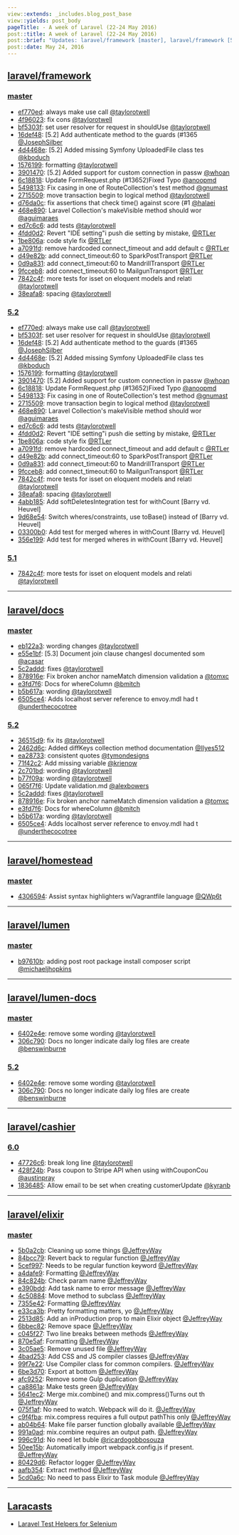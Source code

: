 ```yaml
---
view::extends: _includes.blog_post_base
view::yields: post_body
pageTitle: - A week of Laravel (22-24 May 2016)
post::title: A week of Laravel (22-24 May 2016)
post::brief: "Updates: laravel/framework [master], laravel/framework [5.2], laravel/framework [5.1], laravel/laravel [master], laravel/docs [master], laravel/docs [5.2], laravel/homestead [master], laravel/lumen-framework [5.2], laravel/lumen [master], laravel/lumen-docs [master], laravel/lumen-docs [5.2], laravel/cashier [6.0], laravel/elixir [master], Laracasts"
post::date: May 24, 2016
---
```


## [laravel/framework](https://github.com/laravel/framework)

### [master](https://github.com/laravel/framework/compare/master@{2016-05-15}...master@{2016-05-24})
- [ef770ed](https://github.com/laravel/framework/commit/ef770edb08f3540aefffd916ae6ef5c8db58f0af): always make use call [@taylorotwell](https://github.com/taylorotwell)
- [4f96023](https://github.com/laravel/framework/commit/4f96023e4f3c06bc14d497192340daf065d39588): fix cons [@taylorotwell](https://github.com/taylorotwell)
- [bf5303f](https://github.com/laravel/framework/commit/bf5303fdc919d9d560df128b92a1891dc64ea488): set user resolver for request in shouldUse [@taylorotwell](https://github.com/taylorotwell)
- [16def48](https://github.com/laravel/framework/commit/16def48d9255af3caafaadd53b9336bc8607354f): [5.2] Add authenticate method to the guards (#1365 [@JosephSilber](https://github.com/JosephSilber)
- [4d4468e](https://github.com/laravel/framework/commit/4d4468e52969c5007fd52da8620749c2ef40b1f9): [5.2] Added missing Symfony UploadedFile class tes [@kboduch](https://github.com/kboduch)
- [1576199](https://github.com/laravel/framework/commit/1576199ffdbcda133b04eaf7c91a980b5c070e64): formatting [@taylorotwell](https://github.com/taylorotwell)
- [3901470](https://github.com/laravel/framework/commit/39014707d0d0018a090ed2aceb95b0c7591a5f60): [5.2] Added support for custom connection in passw [@whoan](https://github.com/whoan)
- [6c18818](https://github.com/laravel/framework/commit/6c188182adfbd067446ab57ab3566e2103542a52): Update FormRequest.php (#13652)Fixed Typo [@anoopmd](https://github.com/anoopmd)
- [5498133](https://github.com/laravel/framework/commit/5498133f8654f8d8ddc2a398f970fa2e5c486c7b): Fix casing in one of RouteCollection's test method [@gnumast](https://github.com/gnumast)
- [2715509](https://github.com/laravel/framework/commit/2715509a2842ee0402fd8ceebc21aab92c6d1f91): move transaction begin to logical method [@taylorotwell](https://github.com/taylorotwell)
- [d76da0c](https://github.com/laravel/framework/commit/d76da0c1a1e9d5a17841291bbf859a6b738dd0c2): fix assertions that check time() against score (#1 [@halaei](https://github.com/halaei)
- [468e890](https://github.com/laravel/framework/commit/468e8902759c585304e29b9ffed9b2b0123fb82a): Laravel Collection's makeVisible method should wor [@aguimaraes](https://github.com/aguimaraes)
- [ed7c6c6](https://github.com/laravel/framework/commit/ed7c6c600219ad32ed204027067b0b23fa82f12f): add tests [@taylorotwell](https://github.com/taylorotwell)
- [4fdd0d2](https://github.com/laravel/framework/commit/4fdd0d2848d6e079939cb3546e69d0a97d1ad7cb): Revert "IDE setting"i push die setting by mistake, [@RTLer](https://github.com/RTLer)
- [1be806a](https://github.com/laravel/framework/commit/1be806aabd79e9ceee8a12b7f1509872ae7261de): code style fix [@RTLer](https://github.com/RTLer)
- [a7091fd](https://github.com/laravel/framework/commit/a7091fd3ba2737565c3c6346b2f230570462a2e3): remove hardcoded connect_timeout and add default c [@RTLer](https://github.com/RTLer)
- [d49e82b](https://github.com/laravel/framework/commit/d49e82bf7278ad558c6fe60a6c0dde259959bab3): add connect_timeout:60 to SparkPostTransport [@RTLer](https://github.com/RTLer)
- [0d9a831](https://github.com/laravel/framework/commit/0d9a831255a4608a2ff63b127f8f9ff9562e3fb3): add connect_timeout:60 to MandrillTransport [@RTLer](https://github.com/RTLer)
- [9fcceb8](https://github.com/laravel/framework/commit/9fcceb8e3febc26441be50f62910abe7a03c86bd): add connect_timeout:60 to MailgunTransport [@RTLer](https://github.com/RTLer)
- [7842c4f](https://github.com/laravel/framework/commit/7842c4fab65e32f23ecb0137b18331a00d195f4c): more tests for isset on eloquent models and relati [@taylorotwell](https://github.com/taylorotwell)
- [38eafa8](https://github.com/laravel/framework/commit/38eafa8a808a8285137f1c3a80ce058c7ea1393c): spacing [@taylorotwell](https://github.com/taylorotwell)


### [5.2](https://github.com/laravel/framework/compare/5.2@{2016-05-15}...5.2@{2016-05-24})
- [ef770ed](https://github.com/laravel/framework/commit/ef770edb08f3540aefffd916ae6ef5c8db58f0af): always make use call [@taylorotwell](https://github.com/taylorotwell)
- [bf5303f](https://github.com/laravel/framework/commit/bf5303fdc919d9d560df128b92a1891dc64ea488): set user resolver for request in shouldUse [@taylorotwell](https://github.com/taylorotwell)
- [16def48](https://github.com/laravel/framework/commit/16def48d9255af3caafaadd53b9336bc8607354f): [5.2] Add authenticate method to the guards (#1365 [@JosephSilber](https://github.com/JosephSilber)
- [4d4468e](https://github.com/laravel/framework/commit/4d4468e52969c5007fd52da8620749c2ef40b1f9): [5.2] Added missing Symfony UploadedFile class tes [@kboduch](https://github.com/kboduch)
- [1576199](https://github.com/laravel/framework/commit/1576199ffdbcda133b04eaf7c91a980b5c070e64): formatting [@taylorotwell](https://github.com/taylorotwell)
- [3901470](https://github.com/laravel/framework/commit/39014707d0d0018a090ed2aceb95b0c7591a5f60): [5.2] Added support for custom connection in passw [@whoan](https://github.com/whoan)
- [6c18818](https://github.com/laravel/framework/commit/6c188182adfbd067446ab57ab3566e2103542a52): Update FormRequest.php (#13652)Fixed Typo [@anoopmd](https://github.com/anoopmd)
- [5498133](https://github.com/laravel/framework/commit/5498133f8654f8d8ddc2a398f970fa2e5c486c7b): Fix casing in one of RouteCollection's test method [@gnumast](https://github.com/gnumast)
- [2715509](https://github.com/laravel/framework/commit/2715509a2842ee0402fd8ceebc21aab92c6d1f91): move transaction begin to logical method [@taylorotwell](https://github.com/taylorotwell)
- [468e890](https://github.com/laravel/framework/commit/468e8902759c585304e29b9ffed9b2b0123fb82a): Laravel Collection's makeVisible method should wor [@aguimaraes](https://github.com/aguimaraes)
- [ed7c6c6](https://github.com/laravel/framework/commit/ed7c6c600219ad32ed204027067b0b23fa82f12f): add tests [@taylorotwell](https://github.com/taylorotwell)
- [4fdd0d2](https://github.com/laravel/framework/commit/4fdd0d2848d6e079939cb3546e69d0a97d1ad7cb): Revert "IDE setting"i push die setting by mistake, [@RTLer](https://github.com/RTLer)
- [1be806a](https://github.com/laravel/framework/commit/1be806aabd79e9ceee8a12b7f1509872ae7261de): code style fix [@RTLer](https://github.com/RTLer)
- [a7091fd](https://github.com/laravel/framework/commit/a7091fd3ba2737565c3c6346b2f230570462a2e3): remove hardcoded connect_timeout and add default c [@RTLer](https://github.com/RTLer)
- [d49e82b](https://github.com/laravel/framework/commit/d49e82bf7278ad558c6fe60a6c0dde259959bab3): add connect_timeout:60 to SparkPostTransport [@RTLer](https://github.com/RTLer)
- [0d9a831](https://github.com/laravel/framework/commit/0d9a831255a4608a2ff63b127f8f9ff9562e3fb3): add connect_timeout:60 to MandrillTransport [@RTLer](https://github.com/RTLer)
- [9fcceb8](https://github.com/laravel/framework/commit/9fcceb8e3febc26441be50f62910abe7a03c86bd): add connect_timeout:60 to MailgunTransport [@RTLer](https://github.com/RTLer)
- [7842c4f](https://github.com/laravel/framework/commit/7842c4fab65e32f23ecb0137b18331a00d195f4c): more tests for isset on eloquent models and relati [@taylorotwell](https://github.com/taylorotwell)
- [38eafa8](https://github.com/laravel/framework/commit/38eafa8a808a8285137f1c3a80ce058c7ea1393c): spacing [@taylorotwell](https://github.com/taylorotwell)
- [4abb185](https://github.com/laravel/framework/commit/4abb185e5a60148676df2333fe36ed9c31f8f480): Add softDeletesIntegration test for withCount [Barry vd. Heuvel]
- [9d68e54](https://github.com/laravel/framework/commit/9d68e548f50fce67682102fd2470bd23b039f1ed): Switch wheres/constraints, use toBase() instead of [Barry vd. Heuvel]
- [03300b0](https://github.com/laravel/framework/commit/03300b0632d1839b12139022bd0a3aa6055f6ddb): Add test for merged wheres in withCount [Barry vd. Heuvel]
- [356e199](https://github.com/laravel/framework/commit/356e19914614896e0f7ec940468e24848135d552): Add test for merged wheres in withCount [Barry vd. Heuvel]


### [5.1](https://github.com/laravel/framework/compare/5.1@{2016-05-15}...5.1@{2016-05-24})
- [7842c4f](https://github.com/laravel/framework/commit/7842c4fab65e32f23ecb0137b18331a00d195f4c): more tests for isset on eloquent models and relati [@taylorotwell](https://github.com/taylorotwell)


___

## [laravel/docs](https://github.com/laravel/docs)

### [master](https://github.com/laravel/docs/compare/master@{2016-05-15}...master@{2016-05-24})
- [eb122a3](https://github.com/laravel/docs/commit/eb122a3fb9f1210c48548e6f7a28b0d47b506122): wording changes [@taylorotwell](https://github.com/taylorotwell)
- [e55e1bf](https://github.com/laravel/docs/commit/e55e1bf075a7f44d39f58085e5665b358a726802): [5.3] Document join clause changesI documented som [@acasar](https://github.com/acasar)
- [5c2addd](https://github.com/laravel/docs/commit/5c2addd2eb7deab34a38e91d56d5d5b734c6abde): fixes [@taylorotwell](https://github.com/taylorotwell)
- [878916e](https://github.com/laravel/docs/commit/878916efdd35f0296626bf4de19481eab540b774): Fix broken anchor nameMatch dimension validation a [@tomxc](https://github.com/tomxc)
- [e3fd7f6](https://github.com/laravel/docs/commit/e3fd7f6e282df9e63e18d06fba494c860ce40b73): Docs for whereColumn [@bmitch](https://github.com/bmitch)
- [b5b617a](https://github.com/laravel/docs/commit/b5b617a2d7354f81887a1108e6efeeb1709f9590): wording [@taylorotwell](https://github.com/taylorotwell)
- [6505ce4](https://github.com/laravel/docs/commit/6505ce417095631961ab31150d63410839f0967e): Adds localhost server reference to envoy.mdI had t [@underthecocotree](https://github.com/underthecocotree)


### [5.2](https://github.com/laravel/docs/compare/5.2@{2016-05-15}...5.2@{2016-05-24})
- [36515d9](https://github.com/laravel/docs/commit/36515d9942a5cfb98da2629e06372702e11ebfb4): fix its [@taylorotwell](https://github.com/taylorotwell)
- [2462d6c](https://github.com/laravel/docs/commit/2462d6c9eec7552a1991f77e568b2a5926b2fa2e): Added diffKeys collection method documentation [@Ilyes512](https://github.com/Ilyes512)
- [ea28733](https://github.com/laravel/docs/commit/ea287335afc8af6bbdb8caaec4dc0f0cf692f77b): consistent quotes [@tymondesigns](https://github.com/tymondesigns)
- [71f42c2](https://github.com/laravel/docs/commit/71f42c2bcc4d43edc86600c65f6398645dbb5682): Add missing variable [@krienow](https://github.com/krienow)
- [2c701bd](https://github.com/laravel/docs/commit/2c701bd7fc1b01672698170e6302a7ce0ff48087): wording [@taylorotwell](https://github.com/taylorotwell)
- [b77f09a](https://github.com/laravel/docs/commit/b77f09aba691a42447a9293c694911a97ee80bd0): wording [@taylorotwell](https://github.com/taylorotwell)
- [065f7f6](https://github.com/laravel/docs/commit/065f7f6ff77454b4566297b0190941e3dce5cf5b): Update validation.md [@alexbowers](https://github.com/alexbowers)
- [5c2addd](https://github.com/laravel/docs/commit/5c2addd2eb7deab34a38e91d56d5d5b734c6abde): fixes [@taylorotwell](https://github.com/taylorotwell)
- [878916e](https://github.com/laravel/docs/commit/878916efdd35f0296626bf4de19481eab540b774): Fix broken anchor nameMatch dimension validation a [@tomxc](https://github.com/tomxc)
- [e3fd7f6](https://github.com/laravel/docs/commit/e3fd7f6e282df9e63e18d06fba494c860ce40b73): Docs for whereColumn [@bmitch](https://github.com/bmitch)
- [b5b617a](https://github.com/laravel/docs/commit/b5b617a2d7354f81887a1108e6efeeb1709f9590): wording [@taylorotwell](https://github.com/taylorotwell)
- [6505ce4](https://github.com/laravel/docs/commit/6505ce417095631961ab31150d63410839f0967e): Adds localhost server reference to envoy.mdI had t [@underthecocotree](https://github.com/underthecocotree)


___

## [laravel/homestead](https://github.com/laravel/homestead)

### [master](https://github.com/laravel/homestead/compare/master@{2016-05-15}...master@{2016-05-24})
- [4306594](https://github.com/laravel/homestead/commit/430659488844c695b3900013d180d1a1473899d7): Assist syntax highlighters w/Vagrantfile language [@QWp6t](https://github.com/QWp6t)


___

## [laravel/lumen](https://github.com/laravel/lumen)

### [master](https://github.com/laravel/lumen/compare/master@{2016-05-15}...master@{2016-05-24})
- [b97610b](https://github.com/laravel/lumen/commit/b97610b7c60f9eaccd68dcbc1381bcf91ca47a6b): adding post root package install composer script [@michaeljhopkins](https://github.com/michaeljhopkins)


___

## [laravel/lumen-docs](https://github.com/laravel/lumen-docs)

### [master](https://github.com/laravel/lumen-docs/compare/master@{2016-05-15}...master@{2016-05-24})
- [6402e4e](https://github.com/laravel/lumen-docs/commit/6402e4edbd2d91cb11285c321a7b8f6f453497b7): remove some wording [@taylorotwell](https://github.com/taylorotwell)
- [306c790](https://github.com/laravel/lumen-docs/commit/306c7908b19f444a336faac578f0e69005f8b30c): Docs no longer indicate daily log files are create [@benswinburne](https://github.com/benswinburne)


### [5.2](https://github.com/laravel/lumen-docs/compare/5.2@{2016-05-15}...5.2@{2016-05-24})
- [6402e4e](https://github.com/laravel/lumen-docs/commit/6402e4edbd2d91cb11285c321a7b8f6f453497b7): remove some wording [@taylorotwell](https://github.com/taylorotwell)
- [306c790](https://github.com/laravel/lumen-docs/commit/306c7908b19f444a336faac578f0e69005f8b30c): Docs no longer indicate daily log files are create [@benswinburne](https://github.com/benswinburne)


___

## [laravel/cashier](https://github.com/laravel/cashier)

### [6.0](https://github.com/laravel/cashier/compare/6.0@{2016-05-15}...6.0@{2016-05-24})
- [47726c6](https://github.com/laravel/cashier/commit/47726c607a853261d94e652f264d58104915f065): break long line [@taylorotwell](https://github.com/taylorotwell)
- [428f24b](https://github.com/laravel/cashier/commit/428f24b0b20b45201f45ff9976e3ba2c3934a468): Pass coupon to Stripe API when using withCouponCou [@austinpray](https://github.com/austinpray)
- [1836485](https://github.com/laravel/cashier/commit/18364859f1f826ce99ffe7f32ef599a004257341): Allow email to be set when creating customerUpdate [@kyranb](https://github.com/kyranb)


___

## [laravel/elixir](https://github.com/laravel/elixir)

### [master](https://github.com/laravel/elixir/compare/master@{2016-05-15}...master@{2016-05-24})
- [5b0a2cb](https://github.com/laravel/elixir/commit/5b0a2cbbe93d332f24b56018f0307ce5ecc5b808): Cleaning up some things [@JeffreyWay](https://github.com/JeffreyWay)
- [84bcc79](https://github.com/laravel/elixir/commit/84bcc79ab322be63459a492f10c0c2f93a25a869): Revert back to regular function [@JeffreyWay](https://github.com/JeffreyWay)
- [5cef997](https://github.com/laravel/elixir/commit/5cef997bd9a7578e4eade795c568044cf0c14a0a): Needs to be regular function keyword [@JeffreyWay](https://github.com/JeffreyWay)
- [a4dafe9](https://github.com/laravel/elixir/commit/a4dafe967fad2b73d42b06f69b83c7a133e2307e): Formatting [@JeffreyWay](https://github.com/JeffreyWay)
- [84c824b](https://github.com/laravel/elixir/commit/84c824b49d58238f0dd13fa6f1bf4c9a631953dd): Check param name [@JeffreyWay](https://github.com/JeffreyWay)
- [e390bdd](https://github.com/laravel/elixir/commit/e390bdd5c233c2d0d12b0acda68a58dd9982fb3d): Add task name to error message [@JeffreyWay](https://github.com/JeffreyWay)
- [4c50884](https://github.com/laravel/elixir/commit/4c50884823f2c04d7a284b8521539aff7a7e7563): Move method to subclass [@JeffreyWay](https://github.com/JeffreyWay)
- [7355e42](https://github.com/laravel/elixir/commit/7355e426d72c7d9f2b19ffd107339c13075b84f2): Formatting [@JeffreyWay](https://github.com/JeffreyWay)
- [e33ca3b](https://github.com/laravel/elixir/commit/e33ca3b9f61b5078bac585fc2111cfb3ee70bc2d): Pretty formatting matters, yo [@JeffreyWay](https://github.com/JeffreyWay)
- [2513d85](https://github.com/laravel/elixir/commit/2513d851e6ddc44f10fa1204a02a8748200c265a): Add an inProduction prop to main Elixir object [@JeffreyWay](https://github.com/JeffreyWay)
- [6bbec82](https://github.com/laravel/elixir/commit/6bbec8232923d385162a3953a01c2598fe597b07): Remove space [@JeffreyWay](https://github.com/JeffreyWay)
- [c045f27](https://github.com/laravel/elixir/commit/c045f2756787421e008a1291c5ceba8365da332c): Two line breaks between methods [@JeffreyWay](https://github.com/JeffreyWay)
- [870e5af](https://github.com/laravel/elixir/commit/870e5af6a4e45a7bbb2f5b228fef94e40bd6bde8): Formatting [@JeffreyWay](https://github.com/JeffreyWay)
- [3c05ae5](https://github.com/laravel/elixir/commit/3c05ae55d3da3b0c4039dc628bf38b80f76d114e): Remove unused file [@JeffreyWay](https://github.com/JeffreyWay)
- [4bad253](https://github.com/laravel/elixir/commit/4bad253cff72e6a1bd73abf02cd8f0cfbaf2affc): Add CSS and JS compiler classes [@JeffreyWay](https://github.com/JeffreyWay)
- [99f7e22](https://github.com/laravel/elixir/commit/99f7e22fa7764510d9082e97c0bafa03912f57ac): Use Compiler class for common compilers. [@JeffreyWay](https://github.com/JeffreyWay)
- [6be3d70](https://github.com/laravel/elixir/commit/6be3d7093c3adfdf6ca6087fcf0c56c5d38dedcb): Export at bottom [@JeffreyWay](https://github.com/JeffreyWay)
- [afc9252](https://github.com/laravel/elixir/commit/afc925219736b8e00a6714d19491795a15fa2584): Remove some Gulp duplication [@JeffreyWay](https://github.com/JeffreyWay)
- [ca8861a](https://github.com/laravel/elixir/commit/ca8861a31d8e6b18c9bd4b01b6f231e69d42bf93): Make tests green [@JeffreyWay](https://github.com/JeffreyWay)
- [5641ec2](https://github.com/laravel/elixir/commit/5641ec288a13fb1131dc05a167ee41667d0aeec6): Merge mix.combine() and mix.compress()Turns out th [@JeffreyWay](https://github.com/JeffreyWay)
- [075f1af](https://github.com/laravel/elixir/commit/075f1af8cf41763d34b79c9e2f4cbe8b3bfd816a): No need to watch. Webpack will do it. [@JeffreyWay](https://github.com/JeffreyWay)
- [c9f4fba](https://github.com/laravel/elixir/commit/c9f4fba3b0619b70c7636043368b47c704f98d76): mix.compress requires a full output pathThis only  [@JeffreyWay](https://github.com/JeffreyWay)
- [ab04b64](https://github.com/laravel/elixir/commit/ab04b64328fe5a01b4db54e8a8b5cd084b060ee6): Make file parser function globally available [@JeffreyWay](https://github.com/JeffreyWay)
- [991a0ad](https://github.com/laravel/elixir/commit/991a0adc8690b93e0f1f56f13b00a88e072e0114): mix.combine requires an output path. [@JeffreyWay](https://github.com/JeffreyWay)
- [996c91d](https://github.com/laravel/elixir/commit/996c91d21148dafd05571c930c6e5b88cf695767): No need let buble [@ricardogobbosouza](https://github.com/ricardogobbosouza)
- [50ee15b](https://github.com/laravel/elixir/commit/50ee15bde09846913c7429bde2bf8ad726516383): Automatically import webpack.config.js if present. [@JeffreyWay](https://github.com/JeffreyWay)
- [80429d6](https://github.com/laravel/elixir/commit/80429d6b0e7bbe95626aaa0c14b84fc3a9ca0724): Refactor logger [@JeffreyWay](https://github.com/JeffreyWay)
- [aafb354](https://github.com/laravel/elixir/commit/aafb35431e83673389fa9d2631634d76bf1e49ac): Extract method [@JeffreyWay](https://github.com/JeffreyWay)
- [5cd0a6c](https://github.com/laravel/elixir/commit/5cd0a6c567917a6ecd7993e4e4114595b1e78f27): No need to pass Elixir to Task module [@JeffreyWay](https://github.com/JeffreyWay)


___

## [Laracasts](https://laracasts.com)
- [Laravel Test Helpers for Selenium](https://laracasts.com/series/whatcha-working-on/episodes/1)
